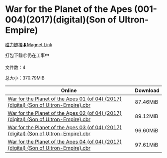 # War for the Planet of the Apes (001-004)(2017)(digital)(Son of Ultron-Empire)

[磁力链接⬇Magnet Link](magnet:?xt=urn:btih:51595aad894668a7dfacc4f5340f4457130325cb&dn=War%20for%20the%20Planet%20of%20the%20Apes%20%28001-004%29%282017%29%28digital%29%28Son%20of%20Ultron-Empire%29)

打包下载📦仍在工事中

文件数：4

总大小：370.79MiB

Online | Download
--- | ---
[War for the Planet of the Apes 01 (of 04) (2017) (digital) (Son of Ultron-Empire).cbr](https://github.com/alicewish/markdown/blob/master/comic/War-for-Planet-of-Apes-01-of-04-2017-digital-Son-of-Ultron-Empire-cbr.md) | 87.46MiB
[War for the Planet of the Apes 02 (of 04) (2017) (digital) (Son of Ultron-Empire).cbr](https://github.com/alicewish/markdown/blob/master/comic/War-for-Planet-of-Apes-02-of-04-2017-digital-Son-of-Ultron-Empire-cbr.md) | 89.12MiB
[War for the Planet of the Apes 03 (of 04) (2017) (digital) (Son of Ultron-Empire).cbr](https://github.com/alicewish/markdown/blob/master/comic/War-for-Planet-of-Apes-03-of-04-2017-digital-Son-of-Ultron-Empire-cbr.md) | 96.60MiB
[War for the Planet of the Apes 04 (of 04) (2017) (digital) (Son of Ultron-Empire).cbr](https://github.com/alicewish/markdown/blob/master/comic/War-for-Planet-of-Apes-04-of-04-2017-digital-Son-of-Ultron-Empire-cbr.md) | 97.61MiB
